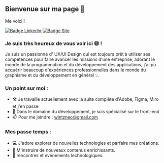 ## Bienvenue sur ma page 👋

Me voici ! 

[![Badge Linkedin](https://img.shields.io/badge/-LinkedIn-0e76a8?style=flat-square&logo=Linkedin&logoColor=white)](https://www.linkedin.com/in/ryan-wintz-0786a414a/)
[![Badge Site](https://img.shields.io/badge/website-000000?style=flat-square&logo=About.me&logoColor=white)](https://ryanwintz.webflow.io/)

### Je suis très heureux de vous voir ici 😄 !

Je suis un passionné d' UX/UI Design qui est toujours prêt à utiliser ses compétences pour faire avancer les missions d'une entreprise,
adorant le monde de la programmation et du développement des applications, j'ai pu acquérir beaucoup d'expériences professionnelles dans le monde du graphisme et du développement en général 💡.

### Un point sur moi :

- 🛠   Je travaille actuellement avec la suite complète d'Adobe, Figma, Miro et j'en passe
- 🚀  Dans le domaine du développement, je suis spécialisé sur le front-end
- 📫  Pour me joindre : wintzneo@gmail.com

### Mes passe temps :

- 💻  J'adore explorer de nouvelles technologies et parfaire mes créations.
- 📰  M'instruire de nouveaux contenus enrichissants.
- 🍕  rencontres et événements technologiques.
#
